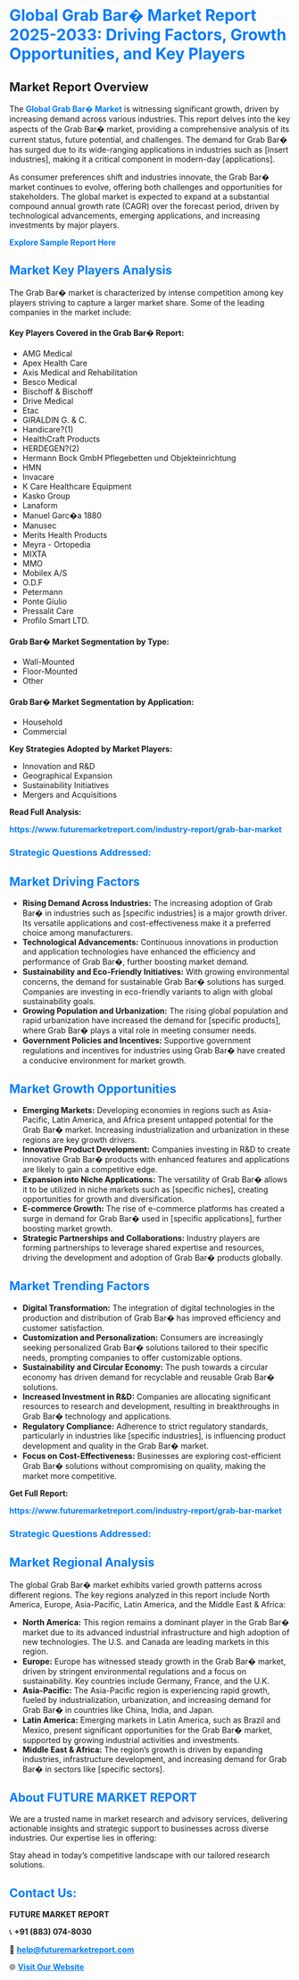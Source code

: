 <h1 style="color: #007BFF;">Global Grab Bar� Market Report 2025-2033: Driving Factors, Growth Opportunities, and Key Players</h1>

<section id="overview">
<h2>Market Report Overview</h2>
<p>The <a href="https://www.futuremarketreport.com/industry-report/grab-bar-market" style="color: #007BFF; text-decoration: none;"><strong>Global Grab Bar� Market</strong></a> is witnessing significant growth, driven by increasing demand across various industries. This report delves into the key aspects of the Grab Bar� market, providing a comprehensive analysis of its current status, future potential, and challenges. The demand for Grab Bar� has surged due to its wide-ranging applications in industries such as [insert industries], making it a critical component in modern-day [applications].</p>
<p>As consumer preferences shift and industries innovate, the Grab Bar� market continues to evolve, offering both challenges and opportunities for stakeholders. The global market is expected to expand at a substantial compound annual growth rate (CAGR) over the forecast period, driven by technological advancements, emerging applications, and increasing investments by major players.</p>
</section>

<section id="overview">
<p><a href="https://www.futuremarketreport.com/request-sample/reportId=101751" style="color: #007BFF; text-decoration: none;"><strong>Explore Sample Report Here</strong></a></p>
</section>

<section id="key-players">
<h2 style="color: #007BFF;">Market Key Players Analysis</h2>
<p>The Grab Bar� market is characterized by intense competition among key players striving to capture a larger market share. Some of the leading companies in the market include:</p>
<h4>Key Players Covered in the Grab Bar� Report:</h4>
<ul><li>AMG Medical</li><li>Apex Health Care</li><li>Axis Medical and Rehabilitation</li><li>Besco Medical</li><li>Bischoff &amp; Bischoff</li><li>Drive Medical</li><li>Etac</li><li>GIRALDIN G. &amp; C.</li><li>Handicare?(1)</li><li>HealthCraft Products</li><li>HERDEGEN?(2)</li><li>Hermann Bock GmbH Pflegebetten und Objekteinrichtung</li><li>HMN</li><li>Invacare</li><li>K Care Healthcare Equipment</li><li>Kasko Group</li><li>Lanaform</li><li>Manuel Garc�a 1880</li><li>Manusec</li><li>Merits Health Products</li><li>Meyra - Ortopedia</li><li>MIXTA</li><li>MMO</li><li>Mobilex A/S</li><li>O.D.F</li><li>Petermann</li><li>Ponte Giulio</li><li>Pressalit Care</li><li>Profilo Smart LTD.</li></ul>
<h4>Grab Bar� Market Segmentation by Type:</h4>
<ul><li>Wall-Mounted</li><li>Floor-Mounted</li><li>Other</li></ul>

<h4>Grab Bar� Market Segmentation by Application:</h4>
<ul><li>Household</li><li>Commercial</li></ul>
<p><strong>Key Strategies Adopted by Market Players:</strong></p>
<ul>
<li>Innovation and R&D</li>
<li>Geographical Expansion</li>
<li>Sustainability Initiatives</li>
<li>Mergers and Acquisitions</li>
</ul>
</section>

<section>
<p><strong>Read Full Analysis: </strong></p><a href="https://www.futuremarketreport.com/industry-report/grab-bar-market" style="color: #007BFF; text-decoration: none;"><strong>https://www.futuremarketreport.com/industry-report/grab-bar-market</strong></a>
<h3 style="color: #007BFF;">Strategic Questions Addressed:</h3>
</section>

<section id="driving-factors">
<h2 style="color: #007BFF;">Market Driving Factors</h2>
<ul>
<li><strong>Rising Demand Across Industries:</strong> The increasing adoption of Grab Bar� in industries such as [specific industries] is a major growth driver. Its versatile applications and cost-effectiveness make it a preferred choice among manufacturers.</li>
<li><strong>Technological Advancements:</strong> Continuous innovations in production and application technologies have enhanced the efficiency and performance of Grab Bar�, further boosting market demand.</li>
<li><strong>Sustainability and Eco-Friendly Initiatives:</strong> With growing environmental concerns, the demand for sustainable Grab Bar� solutions has surged. Companies are investing in eco-friendly variants to align with global sustainability goals.</li>
<li><strong>Growing Population and Urbanization:</strong> The rising global population and rapid urbanization have increased the demand for [specific products], where Grab Bar� plays a vital role in meeting consumer needs.</li>
<li><strong>Government Policies and Incentives:</strong> Supportive government regulations and incentives for industries using Grab Bar� have created a conducive environment for market growth.</li>
</ul>
</section>

<section id="growth-opportunities">
<h2 style="color: #007BFF;">Market Growth Opportunities</h2>
<ul>
<li><strong>Emerging Markets:</strong> Developing economies in regions such as Asia-Pacific, Latin America, and Africa present untapped potential for the Grab Bar� market. Increasing industrialization and urbanization in these regions are key growth drivers.</li>
<li><strong>Innovative Product Development:</strong> Companies investing in R&D to create innovative Grab Bar� products with enhanced features and applications are likely to gain a competitive edge.</li>
<li><strong>Expansion into Niche Applications:</strong> The versatility of Grab Bar� allows it to be utilized in niche markets such as [specific niches], creating opportunities for growth and diversification.</li>
<li><strong>E-commerce Growth:</strong> The rise of e-commerce platforms has created a surge in demand for Grab Bar� used in [specific applications], further boosting market growth.</li>
<li><strong>Strategic Partnerships and Collaborations:</strong> Industry players are forming partnerships to leverage shared expertise and resources, driving the development and adoption of Grab Bar� products globally.</li>
</ul>
</section>

<section id="trending-factors">
<h2 style="color: #007BFF;">Market Trending Factors</h2>
<ul>
<li><strong>Digital Transformation:</strong> The integration of digital technologies in the production and distribution of Grab Bar� has improved efficiency and customer satisfaction.</li>
<li><strong>Customization and Personalization:</strong> Consumers are increasingly seeking personalized Grab Bar� solutions tailored to their specific needs, prompting companies to offer customizable options.</li>
<li><strong>Sustainability and Circular Economy:</strong> The push towards a circular economy has driven demand for recyclable and reusable Grab Bar� solutions.</li>
<li><strong>Increased Investment in R&D:</strong> Companies are allocating significant resources to research and development, resulting in breakthroughs in Grab Bar� technology and applications.</li>
<li><strong>Regulatory Compliance:</strong> Adherence to strict regulatory standards, particularly in industries like [specific industries], is influencing product development and quality in the Grab Bar� market.</li>
<li><strong>Focus on Cost-Effectiveness:</strong> Businesses are exploring cost-efficient Grab Bar� solutions without compromising on quality, making the market more competitive.</li>
</ul>
</section>

<section>
<p><strong>Get Full Report: </strong></p><a href="https://www.futuremarketreport.com/industry-report/grab-bar-market" style="color: #007BFF; text-decoration: none;"><strong>https://www.futuremarketreport.com/industry-report/grab-bar-market</strong></a>
<h3 style="color: #007BFF;">Strategic Questions Addressed:</h3>
</section>


<section id="regional-analysis">
<h2 style="color: #007BFF;">Market Regional Analysis</h2>
<p>The global Grab Bar� market exhibits varied growth patterns across different regions. The key regions analyzed in this report include North America, Europe, Asia-Pacific, Latin America, and the Middle East & Africa:</p>
<ul>
<li><strong>North America:</strong> This region remains a dominant player in the Grab Bar� market due to its advanced industrial infrastructure and high adoption of new technologies. The U.S. and Canada are leading markets in this region.</li>
<li><strong>Europe:</strong> Europe has witnessed steady growth in the Grab Bar� market, driven by stringent environmental regulations and a focus on sustainability. Key countries include Germany, France, and the U.K.</li>
<li><strong>Asia-Pacific:</strong> The Asia-Pacific region is experiencing rapid growth, fueled by industrialization, urbanization, and increasing demand for Grab Bar� in countries like China, India, and Japan.</li>
<li><strong>Latin America:</strong> Emerging markets in Latin America, such as Brazil and Mexico, present significant opportunities for the Grab Bar� market, supported by growing industrial activities and investments.</li>
<li><strong>Middle East & Africa:</strong> The region’s growth is driven by expanding industries, infrastructure development, and increasing demand for Grab Bar� in sectors like [specific sectors].</li>
</ul>
</section>

<footer>
<h2 style="color: #007BFF;">About FUTURE MARKET REPORT</h2>
<p>We are a trusted name in market research and advisory services, delivering actionable insights and strategic support to businesses across diverse industries. Our expertise lies in offering:</p>

<p>Stay ahead in today’s competitive landscape with our tailored research solutions.</p>

<h2 style="color: #007BFF;">Contact Us:</h2>
<p><strong>FUTURE MARKET REPORT</strong></p>
<p>📞 <strong>+91 (883) 074-8030</strong></p>
<p>📧 <strong><a href="mailto:help@futuremarketreport.com" style="color: #007BFF;">help@futuremarketreport.com</a></strong></p>
<p>🌐 <strong><a href="https://www.futuremarketreport.com/" style="color: #007BFF;">Visit Our Website</a></strong></p>
</footer>